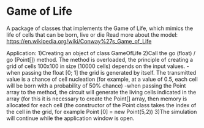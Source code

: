 # Game of Life
A package of classes that implements the Game of Life, which mimics the life of cells that can be born, live or die
Read more about the model: https://en.wikipedia.org/wiki/Conway%27s_Game_of_Life

Application:
1)Creating an object of class GameOfLife
2)Call the go (float) / go (Point[]) method. The method is overloaded, the principle of creating a grid of cells 100x100 in size (10000 cells) depends on the input values.
	-when passing the float [0; 1] the grid is generated by itself. The transmitted value is a chance of cell nucleation (for example, at a value 	of 0.5, each cell will be born with a probability of 50% chance)
	-when passing the Point array to the method, the circuit will generate the living cells indicated in the array (for this it is necessary to 	create the Point[] array, then memory is allocated for each cell (the constructor of the Point class takes the index of the cell in the 		grid, for example Point [0] = new Point(5,2))
3)The simulation will continue while the application window is open.
